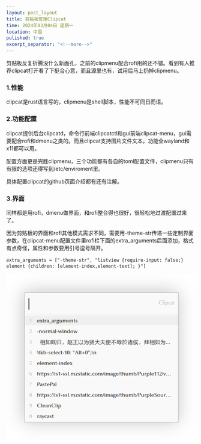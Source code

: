 ```yaml
---
layout: post_layout
title: 剪贴板管理Clipcat
time: 2024年03月04日 星期一
location: 中国
pulished: true
excerpt_separator: "<!--more-->"
---
```

剪贴板反复折腾没什么新面孔，之前的clipmenu配合rofi用的还不错。看到有人推荐clipcat打开看了下挺合心意，而且源里也有，试用后马上扔掉clipmenu。<!--more-->

### **1.性能**  ###
clipcat是rust语言写的，clipmenu是shell脚本，性能不可同日而语。

### **2.功能配置**  ###
clipcat提供后台clipcatd，命令行前端clipcatctl和gui前端clipcat-menu，gui需要配合rofi和dmenu之类的。而且clipcat支持图片文件文本，功能全wayland和x11都可以用。

配置方面更是完胜clipmenu，三个功能都有各自的toml配置文件，clipmenu只有有限的选项还得写到/etc/enviroment里。

具体配置clipcat的github页面介绍都有还有注解。

### **3.界面**  ###
同样都是用rofi，dmenu做界面，和rofi整合得也很好，很轻松地过渡配置过来了。

因为剪贴板的界面和rofi其他模式需求不同，需要用-theme-str传递一些定制界面参数，在clipcat-menu配置文件里rofi栏下面的extra_arguments后面添加，格式有点奇怪，属性和参数要用引号逗号隔开。

```
extra_arguments = ["-theme-str", "listview {require-input: false;} element {children: [element-index,element-text]; }"]
```

<img src="/assets/img/clipcat.png" width="518px" />
